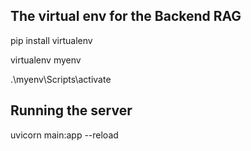 ## The virtual env for the Backend RAG

pip install virtualenv

virtualenv myenv

.\myenv\Scripts\activate

## Running the server

uvicorn main:app --reload